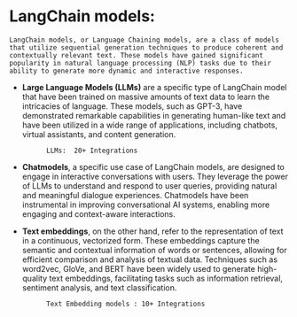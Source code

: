 # LangChain models:

`LangChain models, or Language Chaining models, are a class of models that utilize sequential generation techniques to produce coherent and contextually relevant text. These models have gained significant popularity in natural language processing (NLP) tasks due to their ability to generate more dynamic and interactive responses.`

- **Large Language Models (LLMs)** are a specific type of LangChain model that have been trained on massive amounts of text data to learn the intricacies of language. These models, such as GPT-3, have demonstrated remarkable capabilities in generating human-like text and have been utilized in a wide range of applications, including chatbots, virtual assistants, and content generation.

            LLMs:  20+ Integrations
    
- **Chatmodels**, a specific use case of LangChain models, are designed to engage in interactive conversations with users. They leverage the power of LLMs to understand and respond to user queries, providing natural and meaningful dialogue experiences. Chatmodels have been instrumental in improving conversational AI systems, enabling more engaging and context-aware interactions.

- **Text embeddings**, on the other hand, refer to the representation of text in a continuous, vectorized form. These embeddings capture the semantic and contextual information of words or sentences, allowing for efficient comparison and analysis of textual data. Techniques such as word2vec, GloVe, and BERT have been widely used to generate high-quality text embeddings, facilitating tasks such as information retrieval, sentiment analysis, and text classification.

            Text Embedding models : 10+ Integrations
